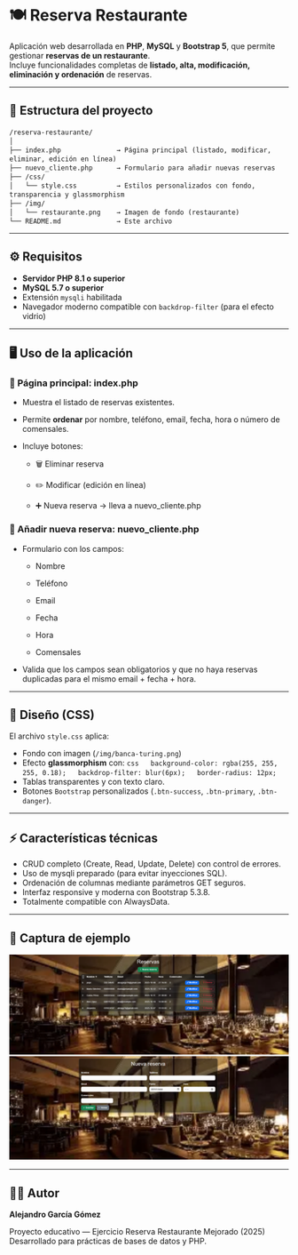 # 🍽️ Reserva Restaurante

Aplicación web desarrollada en **PHP**, **MySQL** y **Bootstrap 5**, que
permite gestionar **reservas de un restaurante**.  
Incluye funcionalidades completas de **listado, alta, modificación,
eliminación y ordenación** de reservas.

------------------------------------------------------------------------

## 📂 Estructura del proyecto

    /reserva-restaurante/
    │
    ├── index.php              → Página principal (listado, modificar, eliminar, edición en línea)
    ├── nuevo_cliente.php      → Formulario para añadir nuevas reservas
    ├── /css/
    │   └── style.css          → Estilos personalizados con fondo, transparencia y glassmorphism
    ├── /img/
    │   └── restaurante.png    → Imagen de fondo (restaurante)
    └── README.md              → Este archivo

------------------------------------------------------------------------

## ⚙️ Requisitos

-   **Servidor PHP 8.1 o superior**  
-   **MySQL 5.7 o superior**  
-   Extensión `mysqli` habilitada  
-   Navegador moderno compatible con `backdrop-filter` (para el efecto
    vidrio)

------------------------------------------------------------------------

## 🖥️ Uso de la aplicación

### 🔹 Página principal: index.php

- Muestra el listado de reservas existentes.

- Permite **ordenar** por nombre, teléfono, email, fecha, hora o número de comensales.

- Incluye botones:

  -  🗑️ Eliminar reserva

  -  ✏️ Modificar (edición en línea)

  -  ➕ Nueva reserva → lleva a nuevo_cliente.php

### 🔹 Añadir nueva reserva: nuevo_cliente.php

- Formulario con los campos:

  - Nombre

  - Teléfono

  - Email

  - Fecha

  - Hora

  - Comensales

- Valida que los campos sean obligatorios y que no haya reservas duplicadas
para el mismo email + fecha + hora.

------------------------------------------------------------------------

## 🎨 Diseño (CSS)

El archivo `style.css` aplica: 

- Fondo con imagen (`/img/banca-turing.png`)
- Efecto **glassmorphism** con:
`css   background-color: rgba(255, 255, 255, 0.18);   backdrop-filter: blur(6px);   border-radius: 12px;` 
- Tablas transparentes y con texto claro.
- Botones `Bootstrap` personalizados (`.btn-success`, `.btn-primary`,
`.btn-danger`).

------------------------------------------------------------------------

## ⚡ Características técnicas

- CRUD completo (Create, Read, Update, Delete) con control de errores.
- Uso de mysqli preparado (para evitar inyecciones SQL).
- Ordenación de columnas mediante parámetros GET seguros.
- Interfaz responsive y moderna con Bootstrap 5.3.8.
- Totalmente compatible con AlwaysData.

------------------------------------------------------------------------

## 📸 Captura de ejemplo

![alt text](./src/img/Captura%20de%20Reserva.png)
![alt text](./src/img/Captura%20de%20Nueva%20reserva.png)

------------------------------------------------------------------------

## 👨‍💻 Autor

**Alejandro García Gómez**

Proyecto educativo — Ejercicio Reserva Restaurante Mejorado (2025)
Desarrollado para prácticas de bases de datos y PHP.